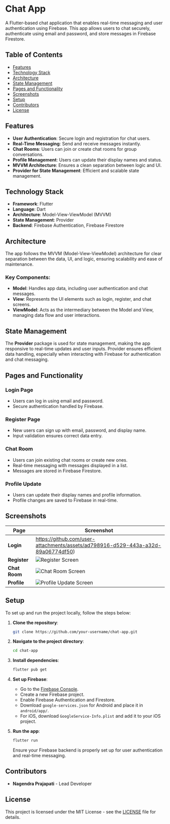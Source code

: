 

# Chat App

A Flutter-based chat application that enables real-time messaging and user authentication using Firebase. This app allows users to chat securely, authenticate using email and password, and store messages in Firebase Firestore.

## Table of Contents

- [Features](#features)
- [Technology Stack](#technology-stack)
- [Architecture](#architecture)
- [State Management](#state-management)
- [Pages and Functionality](#pages-and-functionality)
- [Screenshots](#screenshots)
- [Setup](#setup)
- [Contributors](#contributors)
- [License](#license)

## Features

- **User Authentication**: Secure login and registration for chat users.
- **Real-Time Messaging**: Send and receive messages instantly.
- **Chat Rooms**: Users can join or create chat rooms for group conversations.
- **Profile Management**: Users can update their display names and status.
- **MVVM Architecture**: Ensures a clean separation between logic and UI.
- **Provider for State Management**: Efficient and scalable state management.

## Technology Stack

- **Framework**: Flutter
- **Language**: Dart
- **Architecture**: Model-View-ViewModel (MVVM)
- **State Management**: Provider
- **Backend**: Firebase Authentication, Firebase Firestore

## Architecture

The app follows the MVVM (Model-View-ViewModel) architecture for clear separation between the data, UI, and logic, ensuring scalability and ease of maintenance.

### Key Components:

- **Model**: Handles app data, including user authentication and chat messages.
- **View**: Represents the UI elements such as login, register, and chat screens.
- **ViewModel**: Acts as the intermediary between the Model and View, managing data flow and user interactions.

## State Management

The **Provider** package is used for state management, making the app responsive to real-time updates and user inputs. Provider ensures efficient data handling, especially when interacting with Firebase for authentication and chat messaging.

## Pages and Functionality

### Login Page

- Users can log in using email and password.
- Secure authentication handled by Firebase.

### Register Page

- New users can sign up with email, password, and display name.
- Input validation ensures correct data entry.

### Chat Room

- Users can join existing chat rooms or create new ones.
- Real-time messaging with messages displayed in a list.
- Messages are stored in Firebase Firestore.

### Profile Update

- Users can update their display names and profile information.
- Profile changes are saved to Firebase in real-time.

## Screenshots

| Page         | Screenshot                                                                  |
|--------------|-----------------------------------------------------------------------------|
| **Login**    | https://github.com/user-attachments/assets/ad798916-d529-443a-a32d-89a06774df50)
| **Register** | ![Register Screen]()                                                        |
| **Chat Room**| ![Chat Room Screen](./screenshots/chatroom.png)                             |
| **Profile**  | ![Profile Update Screen](./screenshots/profile.png)                         |

## Setup

To set up and run the project locally, follow the steps below:

1. **Clone the repository**:

   ```bash
   git clone https://github.com/your-username/chat-app.git
   ```

2. **Navigate to the project directory**:

   ```bash
   cd chat-app
   ```

3. **Install dependencies**:

   ```bash
   flutter pub get
   ```

4. **Set up Firebase**:

   - Go to the [Firebase Console](https://console.firebase.google.com/).
   - Create a new Firebase project.
   - Enable Firebase Authentication and Firestore.
   - Download `google-services.json` for Android and place it in `android/app/`.
   - For iOS, download `GoogleService-Info.plist` and add it to your iOS project.

5. **Run the app**:

   ```bash
   flutter run
   ```

   Ensure your Firebase backend is properly set up for user authentication and real-time messaging.

## Contributors

- **Nagendra Prajapati** - Lead Developer

## License

This project is licensed under the MIT License - see the [LICENSE](LICENSE) file for details.

